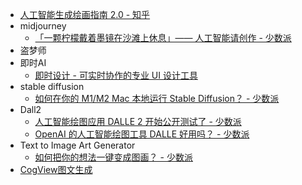 - [人工智能生成绘画指南 2.0 - 知乎](https://zhuanlan.zhihu.com/p/526477755)
- midjourney
    - [「一颗柠檬戴着墨镜在沙滩上休息」—— 人工智能请创作 - 少数派](https://sspai.com/post/74302)
- 盗梦师
- 即时AI
    - [即时设计 - 可实时协作的专业 UI 设计工具](https://js.design/)
- stable diffusion
    - [如何在你的 M1/M2 Mac 本地运行 Stable Diffusion？ - 少数派](https://sspai.com/post/75682)
- Dall2
    - [人工智能绘图应用 DALLE 2 开始公开测试了 - 少数派](https://sspai.com/post/74728)
    - [OpenAI 的人工智能绘图工具 DALLE 好用吗？ - 少数派](https://sspai.com/post/74253)
- Text to Image Art Generator
    - [如何把你的想法一键变成图画？ - 少数派](https://sspai.com/post/68404)
- [CogView图文生成](https://models.aminer.cn/CogView/)
